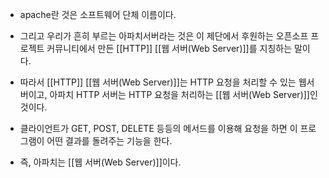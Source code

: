 - apache란 것은 소프트웨어 단체 이름이다. 
- 그리고 우리가 흔히 부르는 아파치서버라는 것은 이 제단에서 후원하는 오픈소프 프로젝트 커뮤니티에서 만든 [[HTTP]] [[웹 서버(Web Server)]]를 지칭하는 말이다. 

 - 따라서 [[HTTP]] [[웹 서버(Web Server)]]는 HTTP 요청을 처리할 수 있는 웹서버이고, 아파치 HTTP 서버는  HTTP 요청을 처리하는 [[웹 서버(Web Server)]]인 것이다. 

 - 클라이언트가 GET, POST, DELETE 등등의 메서드를 이용해 요청을 하면 이 프로그램이 어떤 결과를 돌려주는 기능을 한다. 
 
 - 즉, 아파치는 [[웹 서버(Web Server)]]이다.